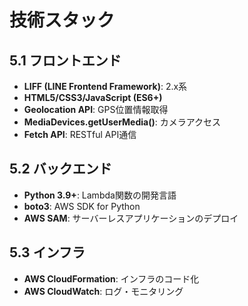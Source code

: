 # 技術スタック

## 5.1 フロントエンド
- **LIFF (LINE Frontend Framework)**: 2.x系
- **HTML5/CSS3/JavaScript (ES6+)**
- **Geolocation API**: GPS位置情報取得
- **MediaDevices.getUserMedia()**: カメラアクセス
- **Fetch API**: RESTful API通信

## 5.2 バックエンド
- **Python 3.9+**: Lambda関数の開発言語
- **boto3**: AWS SDK for Python
- **AWS SAM**: サーバーレスアプリケーションのデプロイ

## 5.3 インフラ
- **AWS CloudFormation**: インフラのコード化
- **AWS CloudWatch**: ログ・モニタリング


